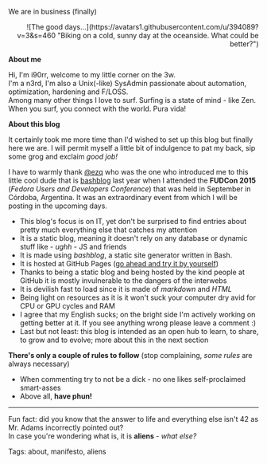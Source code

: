 We are in business (finally)
<div style="text-align:right">
![The good days...](https://avatars1.githubusercontent.com/u/394089?v=3&s=460 "Biking on a cold, sunny day at the oceanside. What could be better?")
<div style="text-align:left">

**About me**

Hi, I'm i90rr, welcome to my little corner on the 3w.                                                                                   
I'm a n3rd, I'm also a Unix(-like) SysAdmin passionate about automation, optimization, hardening and F/LOSS.  
Among many other things I love to surf. Surfing is a state of mind - like Zen. When you surf, you connect with the world. Pura vida!

**About this blog**                                                                 

It certainly took me more time than I'd wished to set up this blog but finally here we are. I will permit myself a little bit of indulgence to pat my back, sip some grog and exclaim *good job!*

I have to warmly thank [@ezq](https://cardinali.org "Ezequiel Cardinali") who was the one who introduced me to this little cool dude that is [bashblog](https://github.com/cfenollosa/bashblog) last year when I attended the **FUDCon 2015** (*Fedora Users and Developers Conference*) that was held in September in Córdoba, Argentina. It was an extraordinary event from which I will be posting in the upcoming days.

* This blog's focus is on IT, yet don't be surprised to find entries about pretty much everything else that catches my attention
* It is a static blog, meaning it doesn't rely on any database or dynamic stuff like - *ughh* - JS and friends
* It is made using *bashblog*, a static site generator written in Bash.
* It is hosted at GitHub Pages ([go ahead and try it by yourself](https://pages.github.com "GitHub Pages"))
* Thanks to being a static blog and being hosted by the kind people at GitHub it is mostly invulnerable to the dangers of the interwebs
* It is devilish fast to load since it is made of *markdown* and *HTML*
* Being light on resources as it is it won't suck your computer dry avid for CPU or GPU cycles and RAM
* I agree that my English sucks; on the bright side I'm actively working on getting better at it. If you see anything wrong please leave a comment :)
* Last but not least: this blog is intended as an open hub to learn, to share, to grow and to evolve; more about this in the next section

**There's only a couple of rules to follow** (stop complaining, *some rules* are always necessary)                                  

* When commenting try to not be a dick - no one likes self-proclaimed smart-asses
* Above all, **have phun!**

***
Fun fact: did you know that the answer to life and everything else isn't 42 as Mr. Adams incorrectly pointed out?   
In case you're wondering what is, it is **aliens** - *what else?*

Tags: about, manifesto, aliens
